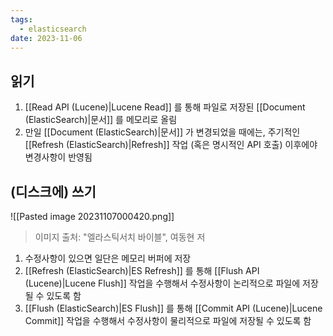 ```yaml
---
tags:
  - elasticsearch
date: 2023-11-06
---
```

## 읽기

1. [[Read API (Lucene)|Lucene Read]] 를 통해 파일로 저장된 [[Document (ElasticSearch)|문서]] 를 메모리로 올림
2. 만일 [[Document (ElasticSearch)|문서]] 가 변경되었을 때에는, 주기적인 [[Refresh (ElasticSearch)|Refresh]] 작업 (혹은 명시적인 API 호출) 이후에야 변경사항이 반영됨

## (디스크에) 쓰기

![[Pasted image 20231107000420.png]]
> 이미지 출처: "엘라스틱서치 바이블", 여동현 저

1. 수정사항이 있으면 일단은 메모리 버퍼에 저장
2. [[Refresh (ElasticSearch)|ES Refresh]] 를 통해 [[Flush API (Lucene)|Lucene Flush]] 작업을 수행해서 수정사항이 논리적으로 파일에 저장될 수 있도록 함
3. [[Flush (ElasticSearch)|ES Flush]] 를 통해 [[Commit API (Lucene)|Lucene Commit]] 작업을 수행해서 수정사항이 물리적으로 파일에 저장될 수 있도록 함